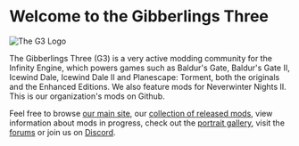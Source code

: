 # Welcome to the Gibberlings Three

![The G3 Logo](https://gibberlings3.github.io/Documentation/readmes/style/g3_logo_2018.gif)

The Gibberlings Three (G3) is a very active modding community for the Infinity Engine, which powers games such as Baldur's Gate, Baldur's Gate II, Icewind Dale, 
Icewind Dale II and Planescape: Torment, both the originals and the Enhanced Editions. We also feature mods for Neverwinter Nights II. This is our organization's
mods on Github. 

Feel free to browse [our main site](https://www.gibberlings3.net/), our [collection of released mods](https://www.gibberlings3.net/files/categories/), view information about mods in progress, 
check out the [portrait gallery](https://www.gibberlings3.net/gallery/category/1-portrait-packs/), visit the [forums](https://www.gibberlings3.net/forums)
or join us on [Discord](https://discord.gg/yTzjMTb).
